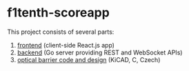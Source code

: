 # f1tenth-scoreapp

This project consists of several parts:
1. [frontend](./frontend/) (client-side React.js app)
2. [backend](./backend/) (Go server providing REST and WebSocket APIs)
3. [optical barrier code and design](./barrier/) (KiCAD, C, Czech)
